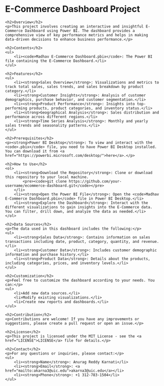 <!DOCTYPE html>
<html lang="en">
<head>
    <meta charset="UTF-8">
    <meta name="viewport" content="width=device-width, initial-scale=1.0">
    <title>E-Commerce Dashboard Project</title>
</head>
<body>
    <h1>E-Commerce Dashboard Project</h1>

    <h2>Overview</h2>
    <p>This project involves creating an interactive and insightful E-Commerce Dashboard using Power BI. The dashboard provides a comprehensive view of key performance metrics and helps in making data-driven decisions to enhance business performance.</p>

    <h2>Contents</h2>
    <ul>
        <li><code>Madhav E-Commerce Dashboard.pbix</code>: The Power BI file containing the E-Commerce Dashboard.</li>
    </ul>

    <h2>Features</h2>
    <ul>
        <li><strong>Sales Overview</strong>: Visualizations and metrics to track total sales, sales trends, and sales breakdown by product category.</li>
        <li><strong>Customer Insights</strong>: Analysis of customer demographics, purchase behavior, and customer segmentation.</li>
        <li><strong>Product Performance</strong>: Insights into top-performing products, product categories, and inventory status.</li>
        <li><strong>Geographical Analysis</strong>: Sales distribution and performance across different regions.</li>
        <li><strong>Time Series Analysis</strong>: Monthly and yearly sales trends and seasonality patterns.</li>
    </ul>

    <h2>Prerequisites</h2>
    <p><strong>Power BI Desktop</strong>: To view and interact with the <code>.pbix</code> file, you need to have Power BI Desktop installed. You can download it from <a href="https://powerbi.microsoft.com/desktop/">here</a>.</p>

    <h2>How to Use</h2>
    <ol>
        <li><strong>Download the Repository</strong>: Clone or download this repository to your local machine.
            <pre><code>git clone https://github.com/your-username/ecommerce-dashboard.git</code></pre>
        </li>
        <li><strong>Open the Power BI File</strong>: Open the <code>Madhav E-Commerce Dashboard.pbix</code> file in Power BI Desktop.</li>
        <li><strong>Explore the Dashboard</strong>: Interact with the different visualizations to gain insights into the E-Commerce data. You can filter, drill down, and analyze the data as needed.</li>
    </ol>

    <h2>Data Sources</h2>
    <p>The data used in this dashboard includes the following:</p>
    <ul>
        <li><strong>Sales Data</strong>: Contains information on sales transactions including date, product, category, quantity, and revenue.</li>
        <li><strong>Customer Data</strong>: Includes customer demographic information and purchase history.</li>
        <li><strong>Product Data</strong>: Details about the products, including categories, prices, and inventory levels.</li>
    </ul>

    <h2>Customization</h2>
    <p>Feel free to customize the dashboard according to your needs. You can:</p>
    <ul>
        <li>Add new data sources.</li>
        <li>Modify existing visualizations.</li>
        <li>Create new reports and dashboards.</li>
    </ul>

    <h2>Contribution</h2>
    <p>Contributions are welcome! If you have any improvements or suggestions, please create a pull request or open an issue.</p>

    <h2>License</h2>
    <p>This project is licensed under the MIT License - see the <a href="LICENSE">LICENSE</a> file for details.</p>

    <h2>Contact</h2>
    <p>For any questions or inquiries, please contact:</p>
    <ul>
        <li><strong>Name</strong>: Anurag Reddy Karnati</li>
        <li><strong>Email</strong>: <a href="mailto:akarna3@uic.edu">akarna3@uic.edu</a></li>
        <li><strong>Phone</strong>: +1 312-783-1504</li>
    </ul>
</body>
</html>
